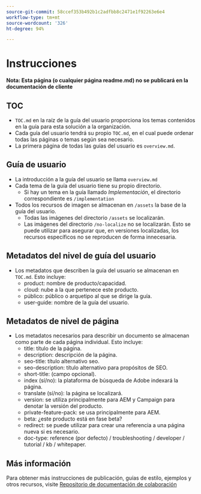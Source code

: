 ```yaml
---
source-git-commit: 58ccef353b492b1c2adfbb8c2471e1f92263e6e4
workflow-type: tm+mt
source-wordcount: '326'
ht-degree: 94%

---
```

# Instrucciones

**Nota: Esta página (o cualquier página readme.md) no se publicará en la documentación de cliente**

## TOC

+ `TOC.md` en la raíz de la guía del usuario proporciona los temas contenidos en la guía para esta solución a la organización.
+ Cada guía del usuario tendrá su propio `TOC.md`, en el cual puede ordenar todas las páginas o temas según sea necesario.
+ La primera página de todas las guías del usuario es `overview.md`.

## Guía de usuario

+ La introducción a la guía del usuario se llama `overview.md`
+ Cada tema de la guía del usuario tiene su propio directorio.
   + Si hay un tema en la guía llamado *Implementación*, el directorio correspondiente es `/implementation`
+ Todos los recursos de imagen se almacenan en `/assets` la base de la guía del usuario.
   + Todas las imágenes del directorio `/assets` se localizarán.
   + Las imágenes del directorio `/no-localize` no se localizarán. Esto se puede utilizar para asegurar que, en versiones localizadas, los recursos específicos no se reproducen de forma innecesaria.

## Metadatos del nivel de guía del usuario

+ Los metadatos que describen la guía del usuario se almacenan en `TOC.md`. Esto incluye:
   + product: nombre de producto/capacidad.
   + cloud: nube a la que pertenece este producto.
   + público: público o arquetipo al que se dirige la guía.
   + user-guide: nombre de la guía del usuario.

## Metadatos de nivel de página

+ Los metadatos necesarios para describir un documento se almacenan como parte de cada página individual. Esto incluye:
   + title: título de la página.
   + description: descripción de la página.
   + seo-title: título alternativo seo.
   + seo-description: título alternativo para propósitos de SEO.
   + short-title: (campo opcional).
   + index (sí/no): la plataforma de búsqueda de Adobe indexará la página.
   + translate (sí/no): la página se localizará.
   + version: se utiliza principalmente para AEM y Campaign para denotar la versión del producto.
   + private-feature-pack: se usa principalmente para AEM.
   + beta: ¿este producto está en fase beta?
   + redirect: se puede utilizar para crear una referencia a una página nueva si es necesario.
   + doc-type: reference (por defecto) / troubleshooting / developer / tutorial / kb / whitepaper.

## Más información

Para obtener más instrucciones de publicación, guías de estilo, ejemplos y otros recursos, visite [Repositorio de documentación de colaboración](https://git.corp.adobe.com/AdobeDocs/collaborative-doc-instructions)
